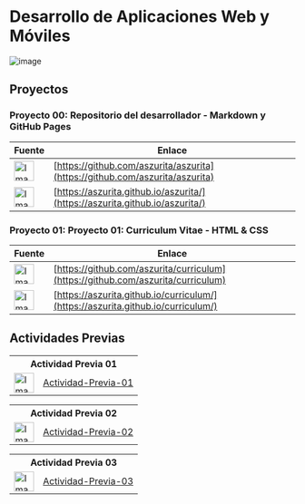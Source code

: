 # Desarrollo de Aplicaciones Web y Móviles

![image](https://github.com/user-attachments/assets/38d43bd9-8620-48d2-bf26-25868e3c371f)

## Proyectos

### Proyecto 00: Repositorio del desarrollador - Markdown y GitHub Pages

| Fuente | Enlace|
|--------|-----------------------|
| <img src="https://github.com/user-attachments/assets/c18e5a94-b902-4680-b383-883afd504374" width="35" height="35" alt="Imagen"> | [https://github.com/aszurita/aszurita](https://github.com/aszurita/aszurita) |
| <img src="https://github.com/user-attachments/assets/9671dc25-1454-4795-9906-d3ac7360301e" width="35" height="35" alt="Imagen"> | [https://aszurita.github.io/aszurita/](https://aszurita.github.io/aszurita/) |

### Proyecto 01: Proyecto 01: Curriculum Vitae - HTML & CSS
| Fuente | Enlace|
|--------|-----------------------|
| <img src="https://github.com/user-attachments/assets/c18e5a94-b902-4680-b383-883afd504374" width="35" height="35" alt="Imagen"> | [https://github.com/aszurita/curriculum](https://github.com/aszurita/curriculum) |
| <img src="https://github.com/user-attachments/assets/9671dc25-1454-4795-9906-d3ac7360301e" width="35" height="35" alt="Imagen"> | [https://aszurita.github.io/curriculum/](https://aszurita.github.io/curriculum/) |

## Actividades Previas 

<table>
  <tr>
    <th colspan="2" style="text-align:center;">Actividad Previa 01</th>
  </tr>
  <tr>
    <td><img src="https://github.com/user-attachments/assets/c18e5a94-b902-4680-b383-883afd504374" width="35" height="35" alt="Imagen"></td>
    <td><a href="https://github.com/Desarrollo-Aplicaciones-Web-y-Moviles/Actividad-Previa-01">Actividad-Previa-01</a></td>
  </tr>
</table>
<table>
  <tr>
    <th colspan="2" style="text-align:center;">Actividad Previa 02</th>
  </tr>
  <tr>
    <td><img src="https://github.com/user-attachments/assets/c18e5a94-b902-4680-b383-883afd504374" width="35" height="35" alt="Imagen"></td>
    <td><a href="https://github.com/Desarrollo-Aplicaciones-Web-y-Moviles/Actividad-Previa-02">Actividad-Previa-02</a></td>
  </tr>
</table>
<table>
  <tr>
    <th colspan="2" style="text-align:center;">Actividad Previa 03</th>
  </tr>
  <tr>
    <td><img src="https://github.com/user-attachments/assets/c18e5a94-b902-4680-b383-883afd504374" width="35" height="35" alt="Imagen"></td>
    <td><a href="https://github.com/Desarrollo-Aplicaciones-Web-y-Moviles/Actividad-Previa-03">Actividad-Previa-03</a></td>
  </tr>
</table>
